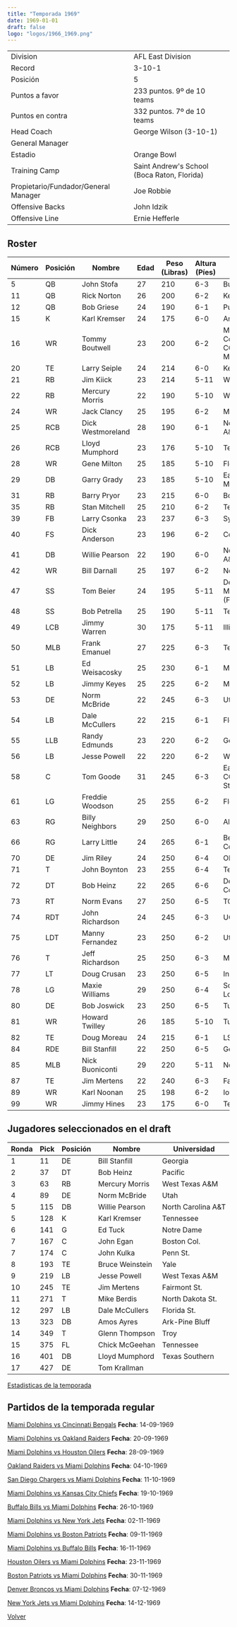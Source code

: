 ```yaml
---
title: "Temporada 1969"
date: 1969-01-01
draft: false
logo: "logos/1966_1969.png"
---
```


|                      |                      |
|-------------------------|---------------------------|
| Division               | AFL East Division            |
| Record                 | 3-10-1              |
| Posición               | 5            |
| Puntos a favor         | 233 puntos. 9º de 10 teams           |
| Puntos en contra       | 332 puntos. 7º de 10 teams       |
| Head Coach             | George Wilson (3-10-1)               |
| General Manager        |       |
| Estadio                | Orange Bowl             |
| Training Camp          | Saint Andrew's School (Boca Raton, Florida)        |
| Propietario/Fundador/General Manager | Joe Robbie |
| Offensive Backs | John Idzik |
| Offensive Line | Ernie Hefferle |


## Roster

| Número | Posición | Nombre           | Edad | Peso (Libras) | Altura (Píes) | Universidad          |
|--------|----------|------------------|------|---------------|---------------|----------------------|
| 5 | QB | John Stofa | 27 | 210 | 6-3 | Buffalo |
| 11 | QB | Rick Norton | 26 | 200 | 6-2 | Kentucky |
| 12 | QB | Bob Griese | 24 | 190 | 6-1 | Purdue |
| 15 | K | Karl Kremser | 24 | 175 | 6-0 | Army,Tennessee |
| 16 | WR | Tommy Boutwell | 23 | 200 | 6-2 | Mississippi Gulf Coast CC,Southern Miss |
| 20 | TE | Larry Seiple | 24 | 214 | 6-0 | Kentucky |
| 21 | RB | Jim Kiick | 23 | 214 | 5-11 | Wyoming |
| 22 | RB | Mercury Morris | 22 | 190 | 5-10 | West Texas A&M |
| 24 | WR | Jack Clancy | 25 | 195 | 6-2 | Michigan |
| 25 | RCB | Dick Westmoreland | 28 | 190 | 6-1 | North Carolina A&T |
| 26 | RCB | Lloyd Mumphord | 23 | 176 | 5-10 | Texas Southern |
| 28 | WR | Gene Milton | 25 | 185 | 5-10 | Florida A&M |
| 29 | DB | Garry Grady | 23 | 185 | 5-10 | Eastern Michigan |
| 31 | RB | Barry Pryor | 23 | 215 | 6-0 | Boston Univ. |
| 35 | RB | Stan Mitchell | 25 | 210 | 6-2 | Tennessee |
| 39 | FB | Larry Csonka | 23 | 237 | 6-3 | Syracuse |
| 40 | FS | Dick Anderson | 23 | 196 | 6-2 | Colorado |
| 41 | DB | Willie Pearson | 22 | 190 | 6-0 | North Carolina A&T |
| 42 | WR | Bill Darnall | 25 | 197 | 6-2 | North Carolina |
| 47 | SS | Tom Beier | 24 | 195 | 5-11 | Detroit Mercy,Miami (FL) |
| 48 | SS | Bob Petrella | 25 | 190 | 5-11 | Tennessee |
| 49 | LCB | Jimmy Warren | 30 | 175 | 5-11 | Illinois |
| 50 | MLB | Frank Emanuel | 27 | 225 | 6-3 | Tennessee |
| 51 | LB | Ed Weisacosky | 25 | 230 | 6-1 | Miami (FL) |
| 52 | LB | Jimmy Keyes | 25 | 225 | 6-2 | Mississippi |
| 53 | DE | Norm McBride | 22 | 245 | 6-3 | Utah |
| 54 | LB | Dale McCullers | 22 | 215 | 6-1 | Florida St. |
| 55 | LLB | Randy Edmunds | 23 | 220 | 6-2 | Georgia Tech |
| 56 | LB | Jesse Powell | 22 | 220 | 6-2 | West Texas A&M |
| 58 | C | Tom Goode | 31 | 245 | 6-3 | East Mississippi CC,Mississippi St. |
| 61 | LG | Freddie Woodson | 25 | 255 | 6-2 | Florida A&M |
| 63 | RG | Billy Neighbors | 29 | 250 | 6-0 | Alabama |
| 66 | RG | Larry Little | 24 | 265 | 6-1 | Bethune-Cookman |
| 70 | DE | Jim Riley | 24 | 250 | 6-4 | Oklahoma |
| 71 | T | John Boynton | 23 | 255 | 6-4 | Tennessee |
| 72 | DT | Bob Heinz | 22 | 265 | 6-6 | Delta College,Pacific |
| 73 | RT | Norm Evans | 27 | 250 | 6-5 | TCU |
| 74 | RDT | John Richardson | 24 | 245 | 6-3 | UCLA |
| 75 | LDT | Manny Fernandez | 23 | 250 | 6-2 | Utah |
| 76 | T | Jeff Richardson | 25 | 250 | 6-3 | Michigan St. |
| 77 | LT | Doug Crusan | 23 | 250 | 6-5 | Indiana |
| 78 | LG | Maxie Williams | 29 | 250 | 6-4 | Southeastern Louisiana |
| 80 | DE | Bob Joswick | 23 | 250 | 6-5 | Tulsa |
| 81 | WR | Howard Twilley | 26 | 185 | 5-10 | Tulsa |
| 82 | TE | Doug Moreau | 24 | 215 | 6-1 | LSU |
| 84 | RDE | Bill Stanfill | 22 | 250 | 6-5 | Georgia |
| 85 | MLB | Nick Buoniconti | 29 | 220 | 5-11 | Notre Dame |
| 87 | TE | Jim Mertens | 22 | 240 | 6-3 | Fairmont St. |
| 89 | WR | Karl Noonan | 25 | 198 | 6-2 | Iowa |
| 99 | WR | Jimmy Hines | 23 | 175 | 6-0 | Texas Southern |


## Jugadores seleccionados en el draft

| Ronda | Pick | Posición | Nombre           | Universidad          |
|-------|------|----------|------------------|----------------------|
| 1 | 11 | DE | Bill Stanfill | Georgia |
| 2 | 37 | DT | Bob Heinz | Pacific |
| 3 | 63 | RB | Mercury Morris | West Texas A&M |
| 4 | 89 | DE | Norm McBride | Utah |
| 5 | 115 | DB | Willie Pearson | North Carolina A&T |
| 5 | 128 | K | Karl Kremser | Tennessee |
| 6 | 141 | G | Ed Tuck | Notre Dame |
| 7 | 167 | C | John Egan | Boston Col. |
| 7 | 174 | C | John Kulka | Penn St. |
| 8 | 193 | TE | Bruce Weinstein | Yale |
| 9 | 219 | LB | Jesse Powell | West Texas A&M |
| 10 | 245 | TE | Jim Mertens | Fairmont St. |
| 11 | 271 | T | Mike Berdis | North Dakota St. |
| 12 | 297 | LB | Dale McCullers | Florida St. |
| 13 | 323 | DB | Amos Ayres | Ark-Pine Bluff |
| 14 | 349 | T | Glenn Thompson | Troy |
| 15 | 375 | FL | Chick McGeehan | Tennessee |
| 16 | 401 | DB | Lloyd Mumphord | Texas Southern |
| 17 | 427 | DE | Tom Krallman |  |



[Estadisticas de la temporada](/historia/stats/1969)

## Partidos de la temporada regular

[Miami Dolphins vs Cincinnati Bengals](/historia/games/mia-cin-19690914) **Fecha**: 14-09-1969

[Miami Dolphins vs Oakland Raiders](/historia/games/mia-oak-19690920) **Fecha**: 20-09-1969

[Miami Dolphins vs Houston Oilers](/historia/games/mia-hou-19690928) **Fecha**: 28-09-1969

[Oakland Raiders vs Miami Dolphins](/historia/games/oak-mia-19691004) **Fecha**: 04-10-1969

[San Diego Chargers vs Miami Dolphins](/historia/games/sd-mia-19691011) **Fecha**: 11-10-1969

[Miami Dolphins vs Kansas City Chiefs](/historia/games/mia-kc-19691019) **Fecha**: 19-10-1969

[Buffalo Bills vs Miami Dolphins](/historia/games/buf-mia-19691026) **Fecha**: 26-10-1969

[Miami Dolphins vs New York Jets](/historia/games/mia-nyj-19691102) **Fecha**: 02-11-1969

[Miami Dolphins vs Boston Patriots](/historia/games/mia-bos-19691109) **Fecha**: 09-11-1969

[Miami Dolphins vs Buffalo Bills](/historia/games/mia-buf-19691116) **Fecha**: 16-11-1969

[Houston Oilers vs Miami Dolphins](/historia/games/hou-mia-19691123) **Fecha**: 23-11-1969

[Boston Patriots vs Miami Dolphins](/historia/games/bos-mia-19691130) **Fecha**: 30-11-1969

[Denver Broncos vs Miami Dolphins](/historia/games/den-mia-19691207) **Fecha**: 07-12-1969

[New York Jets vs Miami Dolphins](/historia/games/nyj-mia-19691214) **Fecha**: 14-12-1969





[Volver](/historia)